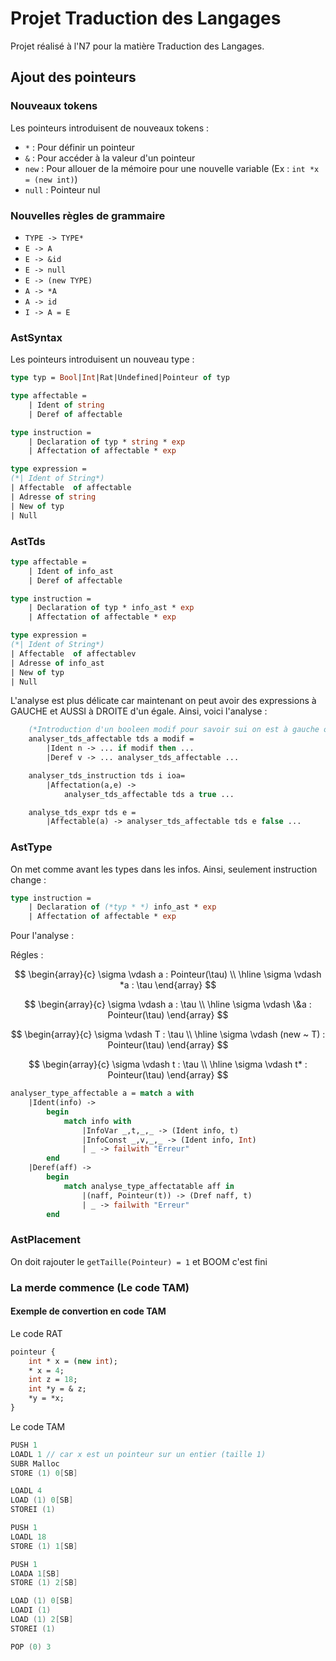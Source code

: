 # Projet Traduction des Langages

Projet réalisé à l'N7 pour la matière Traduction des Langages.

## Ajout des pointeurs

### Nouveaux tokens

Les pointeurs introduisent de nouveaux tokens :

- `*` : Pour définir un pointeur
- `&` : Pour accéder à la valeur d'un pointeur
- `new` : Pour allouer de la mémoire pour une nouvelle variable (Ex : `int *x = (new int)`)
- `null` : Pointeur nul

### Nouvelles règles de grammaire

- `TYPE -> TYPE*`
- `E -> A`
- `E -> &id`
- `E -> null`
- `E -> (new TYPE)`
- `A -> *A`
- `A -> id`
- `I -> A = E`

### AstSyntax

Les pointeurs introduisent un nouveau type :

```ocaml
type typ = Bool|Int|Rat|Undefined|Pointeur of typ

type affectable = 
    | Ident of string
    | Deref of affectable

type instruction = 
    | Declaration of typ * string * exp
    | Affectation of affectable * exp

type expression = 
(*| Ident of String*)
| Affectable  of affectable
| Adresse of string
| New of typ
| Null
```

### AstTds

```ocaml
type affectable = 
    | Ident of info_ast
    | Deref of affectable

type instruction = 
    | Declaration of typ * info_ast * exp
    | Affectation of affectable * exp

type expression = 
(*| Ident of String*)
| Affectable  of affectablev
| Adresse of info_ast
| New of typ
| Null
```

L'analyse est plus délicate car maintenant on peut avoir des expressions à GAUCHE et AUSSI à DROITE d'un égale. Ainsi, voici l'analyse :

```ocaml
    (*Introduction d'un booleen modif pour savoir sui on est à gauche ou à droite d'un égal*)
    analyser_tds_affectable tds a modif = 
        |Ident n -> ... if modif then ...
        |Deref v -> ... analyser_tds_affectable ...

    analyser_tds_instruction tds i ioa= 
        |Affectation(a,e) ->
            analyser_tds_affectable tds a true ...

    analyse_tds_expr tds e = 
        |Affectable(a) -> analyser_tds_affectable tds e false ...
```

### AstType

On met comme avant les types dans les infos. Ainsi, seulement instruction change :

```ocaml
type instruction = 
    | Declaration of (*typ * *) info_ast * exp
    | Affectation of affectable * exp
```

Pour l'analyse :

Régles :

$$
\begin{array}{c}
\sigma \vdash a : Pointeur(\tau) \\
\hline
\sigma \vdash *a : \tau
\end{array}
$$

$$
\begin{array}{c}
\sigma \vdash a : \tau \\
\hline
\sigma \vdash \&a : Pointeur(\tau)
\end{array}
$$

$$
\begin{array}{c}
\sigma \vdash T : \tau \\
\hline
\sigma \vdash (new ~ T) : Pointeur(\tau)
\end{array}
$$

$$
\begin{array}{c}
\sigma \vdash t : \tau \\
\hline
\sigma \vdash t* : Pointeur(\tau)
\end{array}
$$

```ocaml
analyser_type_affectable a = match a with
    |Ident(info) -> 
        begin
            match info with
                |InfoVar _,t,_,_ -> (Ident info, t)
                |InfoConst _,v,_,_ -> (Ident info, Int)
                | _ -> failwith "Erreur"
        end
    |Deref(aff) -> 
        begin
            match analyse_type_affectatable aff in
                |(naff, Pointeur(t)) -> (Dref naff, t)
                | _ -> failwith "Erreur"
        end
```

### AstPlacement

On doit rajouter le `getTaille(Pointeur) = 1` et BOOM c'est fini

### La merde commence (Le code TAM)

#### Exemple de convertion en code TAM

Le code RAT
```ocaml
pointeur {
    int * x = (new int);
    * x = 4;
    int z = 18;
    int *y = & z;
    *y = *x;
}
```

Le code TAM
```C
PUSH 1
LOADL 1 // car x est un pointeur sur un entier (taille 1)
SUBR Malloc
STORE (1) 0[SB]

LOADL 4
LOAD (1) 0[SB]
STOREI (1)

PUSH 1
LOADL 18
STORE (1) 1[SB]

PUSH 1
LOADA 1[SB]
STORE (1) 2[SB]

LOAD (1) 0[SB]
LOADI (1)
LOAD (1) 2[SB]
STOREI (1)

POP (0) 3
```
